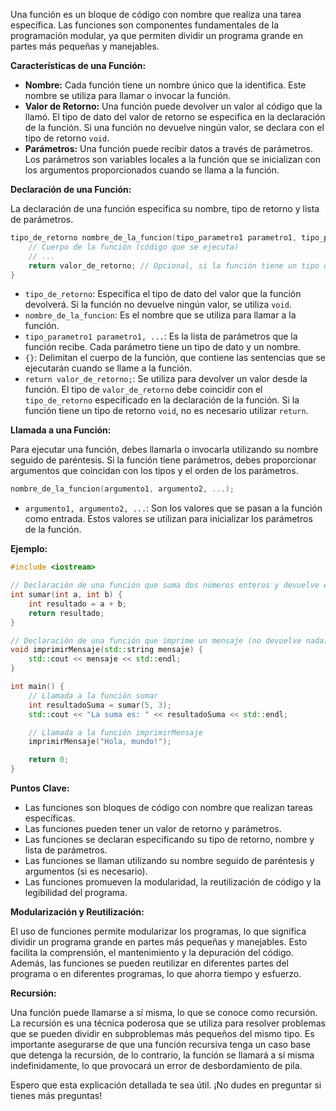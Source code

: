 Una función es un bloque de código con nombre que realiza una tarea específica. Las funciones son componentes fundamentales de la programación modular, ya que permiten dividir un programa grande en partes más pequeñas y manejables.

**Características de una Función:**

*   **Nombre:** Cada función tiene un nombre único que la identifica. Este nombre se utiliza para llamar o invocar la función.
*   **Valor de Retorno:** Una función puede devolver un valor al código que la llamó. El tipo de dato del valor de retorno se especifica en la declaración de la función. Si una función no devuelve ningún valor, se declara con el tipo de retorno `void`.
*   **Parámetros:** Una función puede recibir datos a través de parámetros. Los parámetros son variables locales a la función que se inicializan con los argumentos proporcionados cuando se llama a la función.

**Declaración de una Función:**

La declaración de una función especifica su nombre, tipo de retorno y lista de parámetros.

```cpp
tipo_de_retorno nombre_de_la_funcion(tipo_parametro1 parametro1, tipo_parametro2 parametro2, ...) {
    // Cuerpo de la función (código que se ejecuta)
    // ...
    return valor_de_retorno; // Opcional, si la función tiene un tipo de retorno diferente de void
}
```

*   `tipo_de_retorno`: Especifica el tipo de dato del valor que la función devolverá. Si la función no devuelve ningún valor, se utiliza `void`.
*   `nombre_de_la_funcion`: Es el nombre que se utiliza para llamar a la función.
*   `tipo_parametro1 parametro1, ...`: Es la lista de parámetros que la función recibe. Cada parámetro tiene un tipo de dato y un nombre.
*   `{}`: Delimitan el cuerpo de la función, que contiene las sentencias que se ejecutarán cuando se llame a la función.
*   `return valor_de_retorno;`: Se utiliza para devolver un valor desde la función. El tipo de `valor_de_retorno` debe coincidir con el `tipo_de_retorno` especificado en la declaración de la función. Si la función tiene un tipo de retorno `void`, no es necesario utilizar `return`.

**Llamada a una Función:**

Para ejecutar una función, debes llamarla o invocarla utilizando su nombre seguido de paréntesis. Si la función tiene parámetros, debes proporcionar argumentos que coincidan con los tipos y el orden de los parámetros.

```cpp
nombre_de_la_funcion(argumento1, argumento2, ...);
```

*   `argumento1, argumento2, ...`: Son los valores que se pasan a la función como entrada. Estos valores se utilizan para inicializar los parámetros de la función.

**Ejemplo:**

```cpp
#include <iostream>

// Declaración de una función que suma dos números enteros y devuelve el resultado
int sumar(int a, int b) {
    int resultado = a + b;
    return resultado;
}

// Declaración de una función que imprime un mensaje (no devuelve nada)
void imprimirMensaje(std::string mensaje) {
    std::cout << mensaje << std::endl;
}

int main() {
    // Llamada a la función sumar
    int resultadoSuma = sumar(5, 3);
    std::cout << "La suma es: " << resultadoSuma << std::endl;

    // Llamada a la función imprimirMensaje
    imprimirMensaje("Hola, mundo!");

    return 0;
}
```

**Puntos Clave:**

*   Las funciones son bloques de código con nombre que realizan tareas específicas.
*   Las funciones pueden tener un valor de retorno y parámetros.
*   Las funciones se declaran especificando su tipo de retorno, nombre y lista de parámetros.
*   Las funciones se llaman utilizando su nombre seguido de paréntesis y argumentos (si es necesario).
*   Las funciones promueven la modularidad, la reutilización de código y la legibilidad del programa.

**Modularización y Reutilización:**

El uso de funciones permite modularizar los programas, lo que significa dividir un programa grande en partes más pequeñas y manejables. Esto facilita la comprensión, el mantenimiento y la depuración del código. Además, las funciones se pueden reutilizar en diferentes partes del programa o en diferentes programas, lo que ahorra tiempo y esfuerzo.

**Recursión:**

Una función puede llamarse a sí misma, lo que se conoce como recursión. La recursión es una técnica poderosa que se utiliza para resolver problemas que se pueden dividir en subproblemas más pequeños del mismo tipo. Es importante asegurarse de que una función recursiva tenga un caso base que detenga la recursión, de lo contrario, la función se llamará a sí misma indefinidamente, lo que provocará un error de desbordamiento de pila.

Espero que esta explicación detallada te sea útil. ¡No dudes en preguntar si tienes más preguntas!
